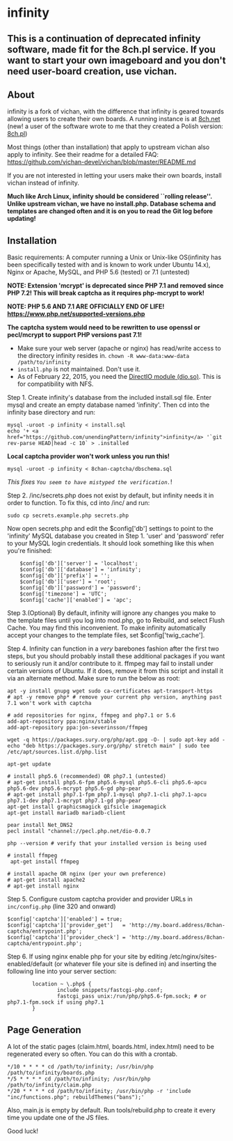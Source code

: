 infinity
========================================================

## This is a continuation of deprecated infinity software, made fit for the 8ch.pl service. If you want to start your own imageboard and you don't need user-board creation, use vichan.

About
------------
infinity is a fork of vichan, with the difference that infinity is geared towards allowing users to create their own boards. A running instance is at [8ch.net](https://8ch.net/) (new! a user of the software wrote to me that they created a Polish version: [8ch.pl](http://8ch.pl/))

Most things (other than installation) that apply to upstream vichan also apply to infinity. See their readme for a detailed FAQ: https://github.com/vichan-devel/vichan/blob/master/README.md

If you are not interested in letting your users make their own boards, install vichan instead of infinity.

**Much like Arch Linux, infinity should be considered ``rolling release''. Unlike upstream vichan, we have no install.php. Database schema and templates are changed often and it is on you to read the Git log before updating!**

Installation
------------
Basic requirements:
A computer running a Unix or Unix-like OS(infinity has been specifically tested with and is known to work under Ubuntu 14.x), Nginx or Apache, MySQL, and PHP 5.6 (tested) or 7.1 (untested)

**NOTE: Extension 'mcrypt' is deprecated since PHP 7.1 and removed since PHP 7.2! This will break captcha as it requires php-mcrypt to work!**

**NOTE: PHP 5.6 AND 7.1 ARE OFFICIALLY END OF LIFE! https://www.php.net/supported-versions.php**

**The captcha system would need to be rewritten to use openssl or pecl/mcrypt to support PHP versions past 7.1!**

* Make sure your web server (apache or nginx) has read/write access to the directory infinity resides in. `chown -R www-data:www-data /path/to/infinity`
* `install.php` is not maintained. Don't use it.
* As of February 22, 2015, you need the [DirectIO module (dio.so)](http://php.net/manual/en/ref.dio.php). This is for compatibility with NFS. 

Step 1. Create infinity's database from the included install.sql file. Enter mysql and create an empty database named 'infinity'. Then cd into the infinity base directory and run:
```
mysql -uroot -p infinity < install.sql
echo '+ <a href="https://github.com/unendingPattern/infinity">infinity</a> '`git rev-parse HEAD|head -c 10` > .installed
```
**Local captcha provider won't work unless you run this!**
```
mysql -uroot -p infinity < 8chan-captcha/dbschema.sql
```
*This fixes `You seem to have mistyped the verification.`*!

Step 2. /inc/secrets.php does not exist by default, but infinity needs it in order to function. To fix this, cd into /inc/ and run:
```
sudo cp secrets.example.php secrets.php
```

Now open secrets.php and edit the $config['db'] settings to point to the 'infinity' MySQL database you created in Step 1. 'user' and 'password' refer to your MySQL login credentials.  It should look something like this when you're finished:

```
	$config['db']['server'] = 'localhost';
	$config['db']['database'] = 'infinity';
	$config['db']['prefix'] = '';
	$config['db']['user'] = 'root';
	$config['db']['password'] = 'password';
	$config['timezone'] = 'UTC';
	$config['cache']['enabled'] = 'apc';
```

Step 3.(Optional) By default, infinity will ignore any changes you make to the template files until you log into mod.php, go to Rebuild, and select Flush Cache. You may find this inconvenient. To make infinity automatically accept your changes to the template files, set $config['twig_cache'].

Step 4. Infinity can function in a *very* barebones fashion after the first two steps, but you should probably install these additional packages if you want to seriously run it and/or contribute to it. ffmpeg may fail to install under certain versions of Ubuntu. If it does, remove it from this script and install it via an alternate method. Make sure to run the below as root:

```
apt -y install gnupg wget sudo ca-certificates apt-transport-https
# apt -y remove php* # remove your current php version, anything past 7.1 won't work with captcha

# add repositories for nginx, ffmpeg and php7.1 or 5.6
add-apt-repository ppa:nginx/stable
add-apt-repository ppa:jon-severinsson/ffmpeg

wget -q https://packages.sury.org/php/apt.gpg -O- | sudo apt-key add -
echo "deb https://packages.sury.org/php/ stretch main" | sudo tee /etc/apt/sources.list.d/php.list

apt-get update

# install php5.6 (recommended) OR php7.1 (untested)
# apt-get install php5.6-fpm php5.6-mysql php5.6-cli php5.6-apcu php5.6-dev php5.6-mcrypt php5.6-gd php-pear
# apt-get install php7.1-fpm php7.1-mysql php7.1-cli php7.1-apcu php7.1-dev php7.1-mcrypt php7.1-gd php-pear
apt-get install graphicsmagick gifsicle imagemagick
apt-get install mariadb mariadb-client

pear install Net_DNS2
pecl install "channel://pecl.php.net/dio-0.0.7

php --version # verify that your installed version is being used

# install ffmpeg
 apt-get install ffmpeg

# install apache OR nginx (per your own preference)
# apt-get install apache2
# apt-get install nginx
```

Step 5. Configure custom captcha provider and provider URLs in `inc/config.php` (line 320 and onward)
```
$config['captcha']['enabled'] = true;
$config['captcha']['provider_get']   = 'http://my.board.address/8chan-captcha/entrypoint.php';
$config['captcha']['provider_check'] = 'http://my.board.address/8chan-captcha/entrypoint.php';
```

Step 6. If using nginx enable php for your site by editing /etc/nginx/sites-enabled/default (or whatever file your site is defined in) and inserting the following line into your server section:
```
        location ~ \.php$ {
                include snippets/fastcgi-php.conf;
                fastcgi_pass unix:/run/php/php5.6-fpm.sock; # or php7.1-fpm.sock if using php7.1
        }
```

Page Generation
------------
A lot of the static pages (claim.html, boards.html, index.html) need to be regenerated every so often. You can do this with a crontab.

```cron
*/10 * * * * cd /path/to/infinity; /usr/bin/php /path/to/infinity/boards.php
*/5 * * * * cd /path/to/infinity; /usr/bin/php /path/to/infinity/claim.php
*/20 * * * * cd /path/to/infinity; /usr/bin/php -r 'include "inc/functions.php"; rebuildThemes("bans");'
```

Also, main.js is empty by default. Run tools/rebuild.php to create it every time you update one of the JS files.

Good luck!
